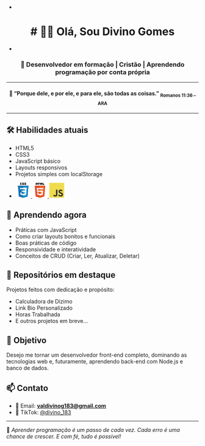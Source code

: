 *

<h1 align="center"># 👨‍💻 Olá, Sou Divino Gomes</h1>

*

<h3 align="center">🎯 Desenvolvedor em formação | Cristão | Aprendendo programação por conta própria</h3>

---

<h4 align="center">📖 “Porque dele, e por ele, e para ele, são todas as coisas.” 
<sub>Romanos 11:36 – ARA</sub></h4>

---

## 🛠️ Habilidades atuais
- HTML5
- CSS3
- JavaScript básico
- Layouts responsivos
- Projetos simples com localStorage
- <p align="left"> <a href="https://www.w3schools.com/css/" target="_blank" rel="noreferrer"> <img src="https://raw.githubusercontent.com/devicons/devicon/master/icons/css3/css3-original-wordmark.svg" alt="css3" width="40" height="40"/> </a> <a href="https://www.w3.org/html/" target="_blank" rel="noreferrer"> <img src="https://raw.githubusercontent.com/devicons/devicon/master/icons/html5/html5-original-wordmark.svg" alt="html5" width="40" height="40"/> </a> <a href="https://developer.mozilla.org/en-US/docs/Web/JavaScript" target="_blank" rel="noreferrer"> <img src="https://raw.githubusercontent.com/devicons/devicon/master/icons/javascript/javascript-original.svg" alt="javascript" width="40" height="40"/> </a> </p>

## 🌱 Aprendendo agora
- Práticas com JavaScript
- Como criar layouts bonitos e funcionais
- Boas práticas de código
- Responsividade e interatividade
- Conceitos de CRUD (Criar, Ler, Atualizar, Deletar)

## 📁 Repositórios em destaque
Projetos feitos com dedicação e propósito:
- Calculadora de Dízimo 
- Link Bio Personalizado 
- Horas Trabalhada 
- E outros projetos em breve...

## 🎯 Objetivo
Desejo me tornar um desenvolvedor front-end completo, dominando as tecnologias web e, futuramente, aprendendo back-end com Node.js e banco de dados.

## 📫 Contato
- 📧 Email: **valdivinog183@gmail.com**
- 🎵 TikTok: [@divino_183](https://www.tiktok.com/@divino_183)

---

🧠 *Aprender programação é um passo de cada vez. Cada erro é uma chance de crescer. E com fé, tudo é possível!*

